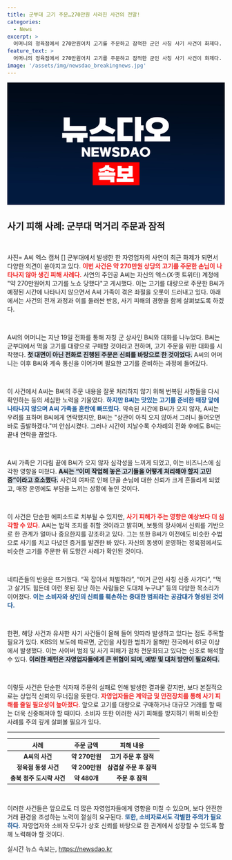 ```yaml
---
title: 군부대 고기 주문…270만원 사라진 사건의 전말!
categories:
  - News
excerpt: >
  어머니의 정육점에서 270만원어치 고기를 주문하고 잠적한 군인 사칭 사기 사건이 화제다. 피해를 본 A씨는 “법적 조치를 취할 것”이라며 분노를 드러냈고, 같은 수법으로 피해를 본 사례도 속출하고 있다. 클릭하라!
feature_text: >
  어머니의 정육점에서 270만원어치 고기를 주문하고 잠적한 군인 사칭 사기 사건이 화제다. 피해를 본 A씨는 “법적 조치를 취할 것”이라며 분노를 드러냈고, 같은 수법으로 피해를 본 사례도 속출하고 있다. 클릭하라!
image: '/assets/img/newsdao_breakingnews.jpg'
---
```


<p><img src="/assets/img/newsdao_breakingnews.jpg" alt="bookingtag 속보" /></p>

<h2 data-ke-size="size26">사기 피해 사례: 군부대 먹거리 주문과 잠적</h2>

<p data-ke-size="size16">&nbsp;</p>

<p>사진= A씨 엑스 캡처 [] 군부대에서 발생한 한 자영업자의 사연이 최근 화제가 되면서 다양한 의견이 쏟아지고 있다. <b><span style="color: #ee2323;">이번 사건은 약 270만원 상당의 고기를 주문한 손님이 나타나지 않아 생긴 피해 사례다.</span></b> 사연의 주인공 A씨는 자신의 엑스(X·옛 트위터) 계정에 "약 270만원어치 고기를 노쇼 당했다"고 게시했다. 이는 고기를 대량으로 주문한 B씨가 예정된 시간에 나타나지 않으면서 A씨 가족이 겪은 좌절을 오롯이 드러내고 있다. 아래에서는 사건의 전개 과정과 이를 둘러싼 반응, 사기 피해의 경향을 함께 살펴보도록 하겠다.</p>

<p data-ke-size="size16">&nbsp;</p>

<p>A씨의 어머니는 지난 19일 전화를 통해 자칭 군 상사인 B씨와 대화를 나누었다. B씨는 군부대에서 먹을 고기를 대량으로 구매할 것이라고 전하며, 고기 주문을 위한 대화를 시작했다. <b><span style="background-color: #21538527;">첫 대면이 아닌 전화로 진행된 주문은 신뢰를 바탕으로 한 것이었다.</span></b> A씨의 어머니는 이후 B씨와 계속 통신을 이어가며 필요한 고기를 준비하는 과정에 들어갔다.</p>

<p data-ke-size="size16">&nbsp;</p>

<p>이 사건에서 A씨는 B씨의 주문 내용을 잘못 처리하지 않기 위해 번복된 사항들을 다시 확인하는 등의 세심한 노력을 기울였다. <b><span style="color: #1a5490;">하지만 B씨는 맛있는 고기를 준비한 매장 앞에 나타나지 않으며 A씨 가족을 혼란에 빠뜨렸다.</span></b> 약속된 시간에 B씨가 오지 않자, A씨는 우려를 표하며 B씨에게 연락했지만, B씨는 "상관이 아직 오지 않아서 그러니 들어오면 바로 출발하겠다."며 안심시켰다. 그러나 시간이 지날수록 수차례의 전화 후에도 B씨는 끝내 연락을 끊었다.</p>

<p data-ke-size="size16">&nbsp;</p>

<p>A씨 가족은 기다림 끝에 B씨가 오지 않자 심각성을 느끼게 되었고, 이는 비즈니스에 심각한 영향을 미쳤다. <b><span style="background-color: #21538527;">A씨는 “이미 작업해 놓은 고기들을 어떻게 처리해야 할지 고민 중”이라고 호소했다.</span></b> 사건의 여파로 인해 단골 손님에 대한 신뢰가 크게 흔들리게 되었고, 매장 운영에도 부담을 느끼는 상황에 놓인 것이다.</p>

<p data-ke-size="size16">&nbsp;</p>

<p>이 사건은 단순한 에피소드로 치부될 수 있지만, <b><span style="color: #ee2323;">사기 피해가 주는 영향은 예상보다 더 심각할 수 있다.</span></b> A씨는 법적 조치를 취할 것이라고 밝히며, 보통의 장사에서 신뢰를 기반으로 한 관계가 얼마나 중요한지를 강조하고 있다. 그는 또한 B씨가 이전에도 비슷한 수법으로 사기를 치고 다녔던 증거를 발견한 바 있다. 자신의 동생이 운영하는 정육점에서도 비슷한 고기를 주문한 뒤 도망간 사례가 확인된 것이다.</p>

<p data-ke-size="size16">&nbsp;</p>

<p>네티즌들의 반응은 뜨거웠다. “꼭 잡아서 처벌하라”, “이거 군인 사칭 신종 사기다”, “먹고 살기도 힘든데 이런 못된 장난 하는 사람들은 도대체 누구냐” 등의 다양한 목소리가 이어졌다. <b><span style="color: #1a5490;">이는 소비자와 상인의 신뢰를 훼손하는 중대한 범죄라는 공감대가 형성된 것이다.</span></b></p>

<p data-ke-size="size16">&nbsp;</p>

<p>한편, 해당 사건과 유사한 사기 사건들이 올해 들어 잇따라 발생하고 있다는 점도 주목할 필요가 있다. KBS의 보도에 따르면, 군인을 사칭한 범죄가 올해만 전국에서 61곳 이상에서 발생했다. 이는 사이버 범죄 및 사기 피해가 점차 전문화되고 있다는 신호로 해석할 수 있다. <b><span style="background-color: #21538527;">이러한 패턴은 자영업자들에게 큰 위협이 되며, 예방 및 대처 방안이 필요하다.</span></b> </p>

<p data-ke-size="size16">&nbsp;</p>

<p>이렇듯 사건은 단순한 식자재 주문의 실패로 인해 발생한 결과물 같지만, 보다 본질적으로는 상업적 신뢰의 무너짐을 뜻한다. <b><span style="color: #ee2323;">자영업자들은 계약금 및 안전장치를 통해 사기 피해를 줄일 필요성이 높아졌다.</span></b> 앞으로 고기를 대량으로 구매하거나 대규모 거래를 할 때는 더욱 신중해져야 할 때이다. 소비자 또한 이러한 사기 피해를 방지하기 위해 비슷한 사례를 주의 깊게 살펴볼 필요가 있다. </p>

<hr />

<table style="width: 100%;">
    <thead>
        <tr>
            <th>사례</th>
            <th>주문 금액</th>
            <th>피해 내용</th>
        </tr>
    </thead>
    <tbody>
        <tr>
            <td style="text-align: center; height: 17px;"><b>A씨의 사건</b></td>
            <td style="text-align: center; height: 17px;"><b>약 270만원</b></td>
            <td style="text-align: center; height: 17px;"><b>고기 주문 후 잠적</b></td>
        </tr>
        <tr>
            <td style="text-align: center; height: 17px;"><b>정육점 동생 사건</b></td>
            <td style="text-align: center; height: 17px;"><b>약 200만원</b></td>
            <td style="text-align: center; height: 17px;"><b>삼겹살 주문 후 잠적</b></td>
        </tr>
        <tr>
            <td style="text-align: center; height: 17px;"><b>충북 청주 도시락 사건</b></td>
            <td style="text-align: center; height: 17px;"><b>약 480개</b></td>
            <td style="text-align: center; height: 17px;"><b>주문 후 잠적</b></td>
        </tr>
    </tbody>
</table>

<p data-ke-size="size16">&nbsp;</p>

<p>이러한 사건들은 앞으로도 더 많은 자영업자들에게 영향을 미칠 수 있으며, 보다 안전한 거래 환경을 조성하는 노력이 절실히 요구된다. <b><span style="color: #1a5490;">또한, 소비자로서도 각별한 주의가 필요하다.</span></b> 자영업자와 소비자 모두가 상호 신뢰를 바탕으로 한 관계에서 성장할 수 있도록 함께 노력해야 할 것이다.</p>
실시간 뉴스 속보는, <a href="https://newsdao.kr" rel="dofollow">https://newsdao.kr</a>


